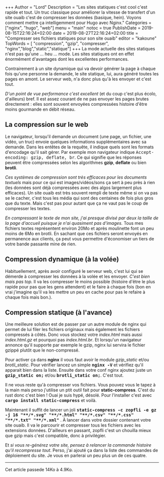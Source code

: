 +++
Author = "Lord"
Description = "Les sites statiques c'est cool c'est rapide et tout. Un truc classique pour améliorer la vitesse de transfert d'un site ouaib c'est de compresser les données (basique, hein). Voyons comment mettre ça intelligemment pour Hugo avec Nginx."
Categories = ["nginx", "hugo", "web"]
menu = "main"
notoc = true
PublishDate = 2019-08-15T22:16:24+02:00
date = 2019-08-27T22:16:24+02:00
title = "Compresser ses fichiers statiques pour son site ouaib"
editor = "kakoune"
TopWords = [  "compression", "gzip", "compresser", "nginx","blog","static","statique"]
+++
La mode actuelle des sites statiques n'est pas qu'une … heu … mode.
Les sites statiques ont en effet énormément d'avantages dont les excellentes performances.

Contrairement à un site dynamique qui va devoir générer la page à chaque fois qu'une personne la demande, le site statique, lui, aura généré toutes les pages en amont.
Le serveur web, n'a donc plus qu'à les envoyer et c'est tout.

*D'un point de vue performance c'est excellent* (et du coup c'est plus écolo, d'ailleurs) bref.
Il est assez courant de ne pas envoyer les pages brutes directement : elles sont souvent envoyées compressées histoire d'être moins gourmande en débit réseau.

## La compression sur le web
Le navigateur, lorsqu'il demande un document (une page, un fichier, une vidéo, un truc) envoie quelques informations supplémentaires avec sa demande.
Dans les entêtes de la requête, il indique quels sont les formats d'encodage qu'il sait gérer.
Par exemple mon navigateur indique <kbd>Accept-encoding: gzip, deflate, br</kbd>.
Ce qui signifie que les réponses peuvent être compressées selon les algorithmes **gzip**, **deflate** ou bien **brotli**.

*Ces systèmes de compression sont très efficaces pour les documents textuels* mais pour ce qui est images/vidéos/sons ça sert à peu près à rien (les données sont déjà compressées avec des algos largement plus efficaces).
Un site ouaib est très souvent rempli de texte même si on va pas se le cacher, c'est tous les média qui sont des centaines de fois plus gros que du texte.
Mais c'est pas pour autant que ça ne vaut pas le coup de compresser les textes.

*En compressant le texte de mon site, j'ai presque divisé par deux la taille de la page d'accueil puisque je n'ai quasiment pas d'images.*
Tous mes fichiers textes représentent environ 20Mo et après moulinette font un peu moins de 6Mo en brotli.
En sachant que ces fichiers seront envoyés en permanence aux clients, ça peut vous permettre d'économiser un tiers de votre bande passante mine de rien.

## Compression dynamique (à la volée)
Habituellement, après avoir configuré le serveur web, c'est lui qui se démerde à compresser les données à la volée et les envoyer.
*C'est bien mais pas top.*
Il va les compresser le moins possible (histoire d'être le plus rapide pour pas que les gens attendent) et le faire à chaque fois (bon en vrai j'imagine qu'il va les mettre un peu en cache pour pas le refaire à chaque fois mais bon.).

## Compression statique (à l'avance)
Une meilleure solution est de passer par un autre module de nginx qui permet de lui filer les fichiers originaux mais également les fichiers compressés à côtés.
Donc vous stockez votre *index.html* mais aussi *index.html.gz* et pourquoi pas *index.html.br*.
Et lorsqu'un navigateur annonce qu'il supporte par exemple le gzip, nginx lui servira le fichier gzippé plutôt que le non-compressé.

Pour activer ça dans **nginx** il vous faut avoir le module *gzip_static* et/ou *brotli_static*.
Pour vérifier lancez un simple **<kbd>nginx -V</kbd>** et vérifiez qu'il apparait bien dans la liste.
Ensuite dans votre conf nginx ajoutez juste un **<kbd>gzip_static on;</kbd>** et/ou **<kbd>brotli_static on;</kbd>**.
C'est tout.

Il ne vous reste qu'à compresser vos fichiers.
Vous pouvez vous le tapez à la main mais perso j'utilise un ptit outil fait pour **static-compress**.
C'est du rust donc c'est bien !
Ouai je suis hypé, désolé.
Pour l'installer c'est avec **<kbd>cargo install static-compress</kbd>** et voilà.

Maintenant il suffit de lancer un joli **<kbd>static-compress -c zopfli -e gz -j 16 "\*\*/\*.svg" "\*\*/\*.html" "\*\*/\*.csv" "\*\*/\*.css" "\*\*/\*.txt" "\*\*/\*.xml"</kbd>** .
À lancer dans votre dossier contenant votre site ouaib.
Il va le parcourir et compresser tous les fichiers avec les extensions données.
D'ailleurs en passant, zopfli c'est un chouilla mieux que gzip mais c'est compatible, donc à privilégier.

Et *si vous re-générez votre site, pensez à relancer la commande histoire qu'il recompresse tout*.
Perso, j'ai ajouté ça dans la liste des commandes de déploiement du site.
Je vous en parlerai un peu plus un de ces quatre.

-------
Cet article passede 14Ko à 4.9Ko.
